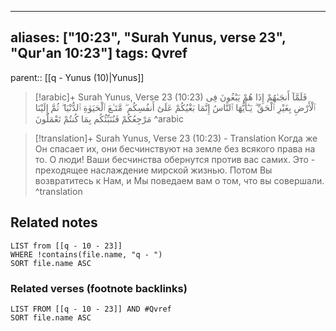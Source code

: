 
---
aliases: ["10:23", "Surah Yunus, verse 23", "Qur'an 10:23"]
tags: Qvref
---

parent:: [[q - Yunus (10)|Yunus]]

> [!arabic]+ Surah Yunus, Verse 23 (10:23)
> <span class="quran-arabic">فَلَمَّآ أَنجَىٰهُمْ إِذَا هُمْ يَبْغُونَ فِى ٱلْأَرْضِ بِغَيْرِ ٱلْحَقِّ ۗ يَـٰٓأَيُّهَا ٱلنَّاسُ إِنَّمَا بَغْيُكُمْ عَلَىٰٓ أَنفُسِكُم ۖ مَّتَـٰعَ ٱلْحَيَوٰةِ ٱلدُّنْيَا ۖ ثُمَّ إِلَيْنَا مَرْجِعُكُمْ فَنُنَبِّئُكُم بِمَا كُنتُمْ تَعْمَلُونَ</span>
^arabic

> [!translation]+ Surah Yunus, Verse 23 (10:23) - Translation
> Когда же Он спасает их, они бесчинствуют на земле без всякого права на то. О люди! Ваши бесчинства обернутся против вас самих. Это - преходящее наслаждение мирской жизнью. Потом Вы возвратитесь к Нам, и Мы поведаем вам о том, что вы совершали.
^translation



## Related notes
```dataview
LIST from [[q - 10 - 23]]
WHERE !contains(file.name, "q - ")
SORT file.name ASC
```

### Related verses (footnote backlinks)
```dataview
LIST FROM [[q - 10 - 23]] AND #Qvref
SORT file.name ASC
```

